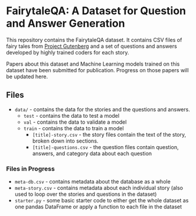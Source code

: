# FairytaleQA: A Dataset for Question and Answer Generation

This repository contains the FairytaleQA dataset. It contains CSV files of fairy tales from [Project Gutenberg](https://www.gutenberg.org/) and a set of questions and answers developed by highly trained coders for each story. 

Papers about this dataset and Machine Learning models trained on this dataset have been submitted for publication. Progress on those papers will be updated here.

## Files

- `data/` - contains the data for the stories and the questions and answers.
  - `test` - contains the data to test a model
  - `val` - contains the data to validate a model
  - `train` - contains the data to train a model
	- `[title]-story.csv` - the story files contain the text of the story, broken down into sections.
	- `[title]-questions.csv` - the question files contain question, answers, and category data about each question

### Files in Progress
- `meta-db.csv` - contains metadata about the database as a whole
- `meta-story.csv` - contains metadata about each individual story (also used to loop over the stories and questions in the dataset)
- `starter.py` - some basic starter code to either get the whole dataset as one pandas DataFrame or apply a function to each file in the dataset